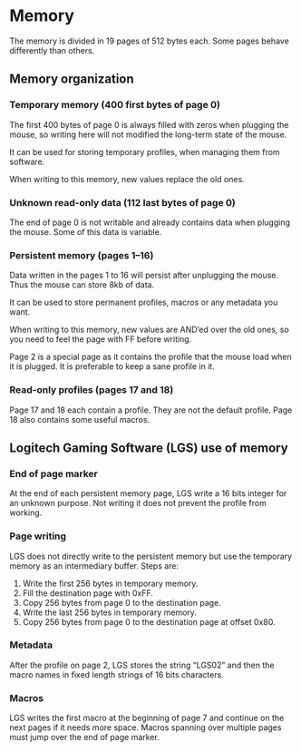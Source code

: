 Memory
======

The memory is divided in 19 pages of 512 bytes each. Some pages behave differently than others.

Memory organization
-------------------

### Temporary memory (400 first bytes of page 0)

The first 400 bytes of page 0 is always filled with zeros when plugging the mouse, so writing here will not modified the long-term state of the mouse.

It can be used for storing temporary profiles, when managing them from software.

When writing to this memory, new values replace the old ones.


### Unknown read-only data (112 last bytes of page 0)

The end of page 0 is not writable and already contains data when plugging the mouse. Some of this data is variable.


### Persistent memory (pages 1–16)

Data written in the pages 1 to 16 will persist after unplugging the mouse. Thus the mouse can store 8kb of data.

It can be used to store permanent profiles, macros or any metadata you want.

When writing to this memory, new values are AND’ed over the old ones, so you need to feel the page with FF before writing.

Page 2 is a special page as it contains the profile that the mouse load when it is plugged. It is preferable to keep a sane profile in it.


### Read-only profiles (pages 17 and 18)

Page 17 and 18 each contain a profile. They are not the default profile. Page 18 also contains some useful macros.


Logitech Gaming Software (LGS) use of memory
--------------------------------------

### End of page marker

At the end of each persistent memory page, LGS write a 16 bits integer for an unknown purpose. Not writing it does not prevent the profile from working.


### Page writing

LGS does not directly write to the persistent memory but use the temporary memory as an intermediary buffer. Steps are:
 1. Write the first 256 bytes in temporary memory.
 2. Fill the destination page with 0xFF.
 3. Copy 256 bytes from page 0 to the destination page.
 4. Write the last 256 bytes in temporary memory.
 5. Copy 256 bytes from page 0 to the destination page at offset 0x80.


### Metadata

After the profile on page 2, LGS stores the string “LGS02” and then the macro names in fixed length strings of 16 bits characters.


### Macros

LGS writes the first macro at the beginning of page 7 and continue on the next pages if it needs more space. Macros spanning over multiple pages must jump over the end of page marker.

